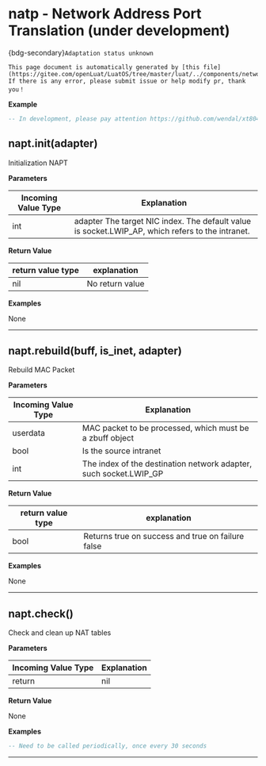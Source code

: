 # natp - Network Address Port Translation (under development)

{bdg-secondary}`Adaptation status unknown`

```{note}
This page document is automatically generated by [this file](https://gitee.com/openLuat/LuatOS/tree/master/luat/../components/network/ulwip/binding/luat_lib_napt.c). If there is any error, please submit issue or help modify pr, thank you！
```


**Example**

```lua
-- In development, please pay attention https://github.com/wendal/xt804-spinet

```

## napt.init(adapter)



Initialization NAPT

**Parameters**

|Incoming Value Type | Explanation|
|-|-|
|int|adapter The target NIC index. The default value is socket.LWIP_AP, which refers to the intranet.|

**Return Value**

|return value type | explanation|
|-|-|
|nil|No return value|

**Examples**

None

---

## napt.rebuild(buff, is_inet, adapter)



Rebuild MAC Packet

**Parameters**

|Incoming Value Type | Explanation|
|-|-|
|userdata|MAC packet to be processed, which must be a zbuff object|
|bool|Is the source intranet|
|int|The index of the destination network adapter, such socket.LWIP_GP|

**Return Value**

|return value type | explanation|
|-|-|
|bool|Returns true on success and true on failure false|

**Examples**

None

---

## napt.check()



Check and clean up NAT tables

**Parameters**

|Incoming Value Type | Explanation|
|-|-|
|return|nil|

**Return Value**

None

**Examples**

```lua
-- Need to be called periodically, once every 30 seconds

```

---

